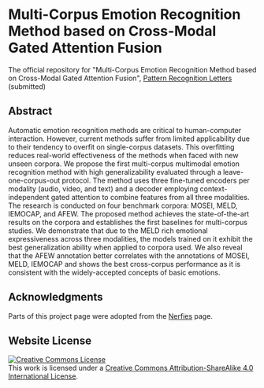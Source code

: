 # Multi-Corpus Emotion Recognition Method based on Cross-Modal Gated Attention Fusion

The official repository for "Multi-Corpus Emotion Recognition Method based on Cross-Modal Gated Attention Fusion", [Pattern Recognition Letters](https://www.sciencedirect.com/journal/pattern-recognition-letters) (submitted)

## Abstract

Automatic emotion recognition methods are critical to human-computer interaction. However, current methods suffer from limited applicability due to their tendency to overfit on single-corpus datasets. This overfitting reduces real-world effectiveness of the methods when faced with new unseen corpora. We propose the first multi-corpus multimodal emotion recognition method with high generalizability evaluated through a leave-one-corpus-out protocol. The method uses three fine-tuned encoders per modality (audio, video, and text) and a decoder employing context-independent gated attention to combine features from all three modalities. The research is conducted on four benchmark corpora: MOSEI, MELD, IEMOCAP, and AFEW. The proposed method achieves the state-of-the-art results on the corpora and establishes the first baselines for multi-corpus studies. We demonstrate that due to the MELD rich emotional expressiveness across three modalities, the models trained on it exhibit the best generalization ability when applied to corpora used. We also reveal that the AFEW annotation better correlates with the annotations of MOSEI, MELD, IEMOCAP and shows the best cross-corpus performance as it is consistent with the widely-accepted concepts of basic emotions.

## Acknowledgments

Parts of this project page were adopted from the [Nerfies](https://nerfies.github.io/) page.

## Website License

<a rel="license" href="http://creativecommons.org/licenses/by-sa/4.0/"><img alt="Creative Commons License" style="border-width:0" src="https://i.creativecommons.org/l/by-sa/4.0/88x31.png" /></a><br />This work is licensed under a <a rel="license" href="http://creativecommons.org/licenses/by-sa/4.0/">Creative Commons Attribution-ShareAlike 4.0 International License</a>.
